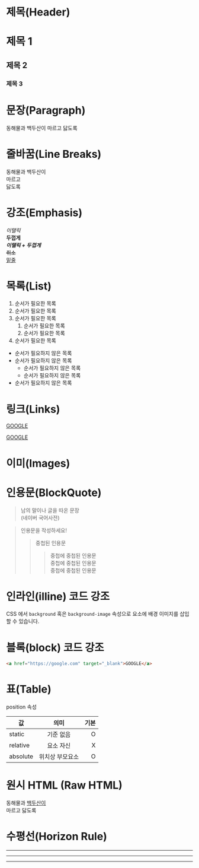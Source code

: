 # 제목(Header)

# 제목 1 
## 제목 2
### 제목 3


# 문장(Paragraph)

동해물과 백두산이 
마르고 닳도록

# 줄바꿈(Line Breaks)

동해물과 백두산이  
마르고 <br/> 
닳도록

# 강조(Emphasis)

_이탤릭_  
**두껍게**  
**_이탤릭 + 두껍게_**  
~~취소~~  
<u>밑줄</u>

# 목록(List)

1. 순서가 필요한 목록
1. 순서가 필요한 목록
1. 순서가 필요한 목록
    1. 순서가 필요한 목록
    1. 순서가 필요한 목록
1. 순서가 필요한 목록

- 순서가 필요하지 않은 목록
- 순서가 필요하지 않은 목록
    - 순서가 필요하지 않은 목록
    - 순서가 필요하지 않은 목록
- 순서가 필요하지 않은 목록

# 링크(Links)

<a href="https://google.com">GOOGLE</a>


[GOOGLE](https://google.com)

# 이미(Images)


# 인용문(BlockQuote)

> 남의 말이나 글을 따온 문장  
> (네이버 국어사전)

> 인용문을 작성하세요!
>> 중첩된 인용문
>>> 중첩에 중첩된 인용문  
>>> 중첩에 중첩된 인용문  
>>> 중첩에 중첩된 인용문

# 인라인(illine) 코드 강조

CSS 에서 `background` 혹은 `background-image` 속성으로 요소에 배경 이미지를 삽입할 수 있습니다.

# 블록(block) 코드 강조

```html
<a href="https://google.com" target="_blank">GOOGLE</a>
```

# 표(Table)

position 속성

값 | 의미 | 기본
--|:--:|--:
static | 기준 없음 | O
relative | 요소 자신 | X
absolute | 위치상 부모요소 | O

# 원시 HTML (Raw HTML)

동해물과 <span style="text-decoration: underline">백두산이</span><br/>
마르고 닳도록

# 수평선(Horizon Rule)

---

***

___